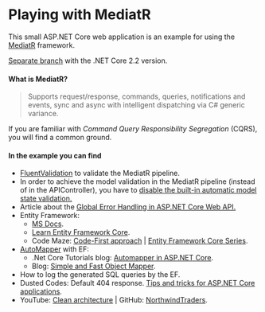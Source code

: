 # Playing with MediatR

This small ASP.NET Core web application is an example for using the [MediatR](https://github.com/jbogard/MediatR) framework.

[Separate branch](https://github.com/19balazs86/PlayingWithMediatR/tree/netcoreapp2.2) with the .NET Core 2.2 version.

#### What is MediatR?
> Supports request/response, commands, queries, notifications and events, sync and async with intelligent dispatching via C# generic variance.

If you are familiar with *Command Query Responsibility Segregation* (CQRS), you will find a common ground.

#### In the example you can find

- [FluentValidation](https://fluentvalidation.net) to validate the MediatR pipeline.
- In order to achieve the model validation in the MediatR pipeline (instead of in the APIController), you have to [disable the built-in automatic model state validation.](https://www.talkingdotnet.com/disable-automatic-model-state-validation-in-asp-net-core-2-1)
- Article about the [Global Error Handling in ASP.NET Core Web API.](https://code-maze.com/global-error-handling-aspnetcore)
- Entity Framework:
  - [MS Docs](https://docs.microsoft.com/en-us/ef/core/index).
  - [Learn Entity Framework Core](https://www.learnentityframeworkcore.com/).
  - Code Maze: [Code-First approach](https://code-maze.com/net-core-web-api-ef-core-code-first/) | [Entity Framework Core Series](https://code-maze.com/entity-framework-core-series/).
- [AutoMapper](https://github.com/AutoMapper/AutoMapper) with EF:
  - .Net Core Tutorials blog: [Automapper in ASP.NET Core](https://dotnetcoretutorials.com/2017/09/23/using-automapper-asp-net-core).
  - Blog: [Simple and Fast Object Mapper](https://rehansaeed.com/a-simple-and-fast-object-mapper).
- How to log the generated SQL queries by the EF.
- Dusted Codes: Default 404 response. [Tips and tricks for ASP.NET Core applications](https://dusted.codes/advanced-tips-and-tricks-for-aspnet-core-applications).
- YouTube: [Clean architecture](https://www.youtube.com/watch?v=RQve_bD8X_M) | GitHub: [NorthwindTraders](https://github.com/JasonGT/NorthwindTraders).
